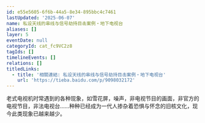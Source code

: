 ```yaml
---
id: e55e5605-6f6b-44a5-8e34-895bbc4c7461
lastUpdated: '2025-06-07'
name: 私设天线的串线与信号劫持目击案例・地下电视台
aliases: []
layer: 5
eventDate: null
categoryId: cat_fc9VC2z8
tagIds: []
timelineEvents: []
relations: []
titledLinks:
  - title: '相關連結: 私设天线的串线与信号劫持目击案例・地下电视台'
    url: 'https://tieba.baidu.com/p/9098032172'
---
```

老式电视机时常遇到的各种现象，如雪花屏，噪声，非电视节目的画面，非官方的电视节目，非法电视台……种种已经成为一代人掺杂着恐惧与怀念的旧核文化，现今此类现象已越来越少。
